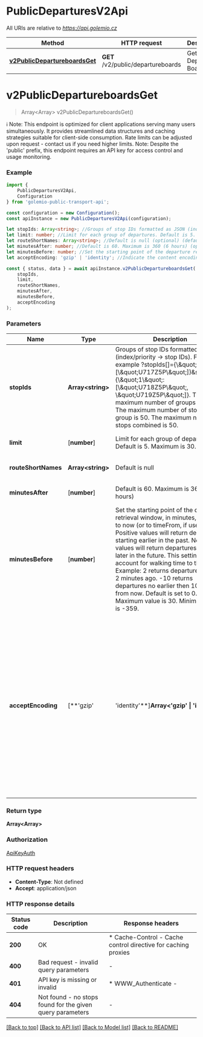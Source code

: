 # PublicDeparturesV2Api

All URIs are relative to *https://api.golemio.cz*

|Method | HTTP request | Description|
|------------- | ------------- | -------------|
|[**v2PublicDepartureboardsGet**](#v2publicdepartureboardsget) | **GET** /v2/public/departureboards | Get Departure Boards|

# **v2PublicDepartureboardsGet**
> Array<Array<PublicDepartureGroupInner>> v2PublicDepartureboardsGet()

ℹ️ Note: This endpoint is optimized for client applications serving many users simultaneously. It provides streamlined data structures and caching strategies suitable for client-side consumption. Rate limits can be adjusted upon request - contact us if you need higher limits. Note: Despite the \'public\' prefix, this endpoint requires an API key for access control and usage monitoring. 

### Example

```typescript
import {
    PublicDeparturesV2Api,
    Configuration
} from 'golemio-public-transport-api';

const configuration = new Configuration();
const apiInstance = new PublicDeparturesV2Api(configuration);

let stopIds: Array<string>; //Groups of stop IDs formatted as JSON (index/priority -> stop IDs). For example ?stopIds[]={\\\"0\\\": [\\\"U717Z5P\\\"]}&stopIds[]={\\\"1\\\": [\\\"U718Z5P\\\", \\\"U719Z5P\\\"]}. The maximum number of groups is 50. The maximum number of stops in one group is 50. The maximum number of stops combined is 50.  (default to undefined)
let limit: number; //Limit for each group of departures. Default is 5. Maximum is 30. (optional) (default to undefined)
let routeShortNames: Array<string>; //Default is null (optional) (default to undefined)
let minutesAfter: number; //Default is 60. Maximum is 360 (6 hours) (optional) (default to undefined)
let minutesBefore: number; //Set the starting point of the departure retrieval window, in minutes, relative to now (or to timeFrom, if used). Positive values will return departures starting earlier in the past. Negative values will return departures starting later in the future. This setting helps account for walking time to the stop. Example: 2 returns departures that left 2 minutes ago. -10 returns departures no earlier then 10 minutes from now. Default is set to 0. Maximum value is 30. Minimum value is -359. (optional) (default to undefined)
let acceptEncoding: 'gzip' | 'identity'; //Indicate the content encoding (usually a compression algorithm) that the client can understand. See [mdn](https://developer.mozilla.org/en-US/docs/Web/HTTP/Headers/Accept-Encoding) for more details. Note that for this endpoint, if no value is given, gzip compression will be used by default (the `identity` value can be used to opt out of the default compression). (optional) (default to undefined)

const { status, data } = await apiInstance.v2PublicDepartureboardsGet(
    stopIds,
    limit,
    routeShortNames,
    minutesAfter,
    minutesBefore,
    acceptEncoding
);
```

### Parameters

|Name | Type | Description  | Notes|
|------------- | ------------- | ------------- | -------------|
| **stopIds** | **Array&lt;string&gt;** | Groups of stop IDs formatted as JSON (index/priority -&gt; stop IDs). For example ?stopIds[]&#x3D;{\\\&quot;0\\\&quot;: [\\\&quot;U717Z5P\\\&quot;]}&amp;stopIds[]&#x3D;{\\\&quot;1\\\&quot;: [\\\&quot;U718Z5P\\\&quot;, \\\&quot;U719Z5P\\\&quot;]}. The maximum number of groups is 50. The maximum number of stops in one group is 50. The maximum number of stops combined is 50.  | defaults to undefined|
| **limit** | [**number**] | Limit for each group of departures. Default is 5. Maximum is 30. | (optional) defaults to undefined|
| **routeShortNames** | **Array&lt;string&gt;** | Default is null | (optional) defaults to undefined|
| **minutesAfter** | [**number**] | Default is 60. Maximum is 360 (6 hours) | (optional) defaults to undefined|
| **minutesBefore** | [**number**] | Set the starting point of the departure retrieval window, in minutes, relative to now (or to timeFrom, if used). Positive values will return departures starting earlier in the past. Negative values will return departures starting later in the future. This setting helps account for walking time to the stop. Example: 2 returns departures that left 2 minutes ago. -10 returns departures no earlier then 10 minutes from now. Default is set to 0. Maximum value is 30. Minimum value is -359. | (optional) defaults to undefined|
| **acceptEncoding** | [**&#39;gzip&#39; | &#39;identity&#39;**]**Array<&#39;gzip&#39; &#124; &#39;identity&#39;>** | Indicate the content encoding (usually a compression algorithm) that the client can understand. See [mdn](https://developer.mozilla.org/en-US/docs/Web/HTTP/Headers/Accept-Encoding) for more details. Note that for this endpoint, if no value is given, gzip compression will be used by default (the &#x60;identity&#x60; value can be used to opt out of the default compression). | (optional) defaults to undefined|


### Return type

**Array<Array<PublicDepartureGroupInner>>**

### Authorization

[ApiKeyAuth](../README.md#ApiKeyAuth)

### HTTP request headers

 - **Content-Type**: Not defined
 - **Accept**: application/json


### HTTP response details
| Status code | Description | Response headers |
|-------------|-------------|------------------|
|**200** | OK |  * Cache-Control - Cache control directive for caching proxies <br>  |
|**400** | Bad request - invalid query parameters |  -  |
|**401** | API key is missing or invalid |  * WWW_Authenticate -  <br>  |
|**404** | Not found - no stops found for the given query parameters |  -  |

[[Back to top]](#) [[Back to API list]](../README.md#documentation-for-api-endpoints) [[Back to Model list]](../README.md#documentation-for-models) [[Back to README]](../README.md)

